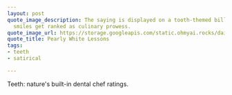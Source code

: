 ```yaml
---
layout: post
quote_image_description: The saying is displayed on a tooth-themed billboard, where
  smiles get ranked as culinary prowess.
quote_image_url: https://storage.googleapis.com/static.ohmyai.rocks/daily/2023-10-20.jpg
quote_title: Pearly White Lessons
tags:
- teeth
- satirical

---
```


Teeth: nature's built-in dental chef ratings.